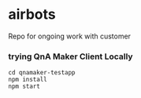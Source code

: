 # airbots
Repo for ongoing work with customer


### trying QnA Maker Client Locally

```
cd qnamaker-testapp
npm install
npm start
```
